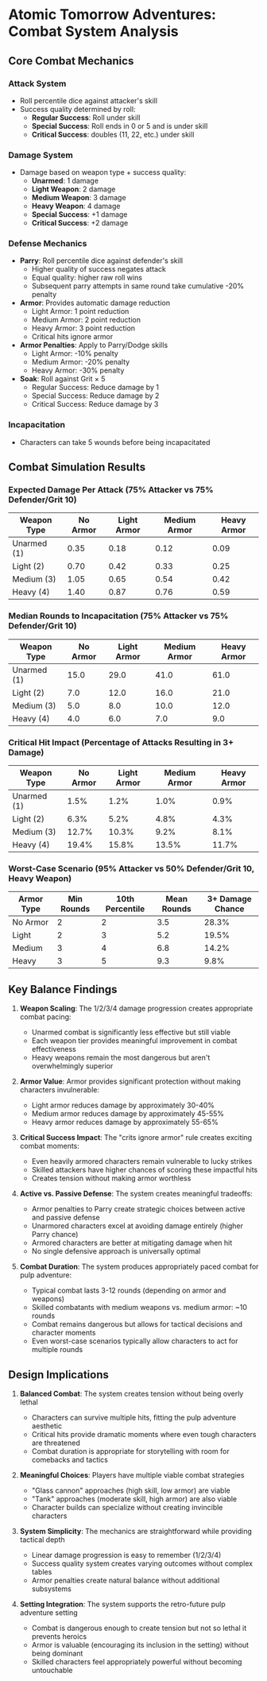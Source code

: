# Atomic Tomorrow Adventures: Combat System Analysis

## Core Combat Mechanics

### Attack System
- Roll percentile dice against attacker's skill
- Success quality determined by roll:
  - **Regular Success**: Roll under skill
  - **Special Success**: Roll ends in 0 or 5 and is under skill
  - **Critical Success**: doubles (11, 22, etc.) under skill

### Damage System
- Damage based on weapon type + success quality:
  - **Unarmed**: 1 damage
  - **Light Weapon**: 2 damage
  - **Medium Weapon**: 3 damage
  - **Heavy Weapon**: 4 damage
  - **Special Success**: +1 damage
  - **Critical Success**: +2 damage

### Defense Mechanics
- **Parry**: Roll percentile dice against defender's skill
  - Higher quality of success negates attack
  - Equal quality: higher raw roll wins
  - Subsequent parry attempts in same round take cumulative -20% penalty
- **Armor**: Provides automatic damage reduction
  - Light Armor: 1 point reduction
  - Medium Armor: 2 point reduction 
  - Heavy Armor: 3 point reduction
  - Critical hits ignore armor
- **Armor Penalties**: Apply to Parry/Dodge skills
  - Light Armor: -10% penalty
  - Medium Armor: -20% penalty
  - Heavy Armor: -30% penalty
- **Soak**: Roll against Grit × 5
  - Regular Success: Reduce damage by 1
  - Special Success: Reduce damage by 2
  - Critical Success: Reduce damage by 3

### Incapacitation
- Characters can take 5 wounds before being incapacitated

## Combat Simulation Results

### Expected Damage Per Attack (75% Attacker vs 75% Defender/Grit 10)

| Weapon Type | No Armor | Light Armor | Medium Armor | Heavy Armor |
|-------------|----------|-------------|--------------|-------------|
| Unarmed (1) | 0.35 | 0.18 | 0.12 | 0.09 |
| Light (2) | 0.70 | 0.42 | 0.33 | 0.25 |
| Medium (3) | 1.05 | 0.65 | 0.54 | 0.42 |
| Heavy (4) | 1.40 | 0.87 | 0.76 | 0.59 |

### Median Rounds to Incapacitation (75% Attacker vs 75% Defender/Grit 10)

| Weapon Type | No Armor | Light Armor | Medium Armor | Heavy Armor |
|-------------|----------|-------------|--------------|-------------|
| Unarmed (1) | 15.0 | 29.0 | 41.0 | 61.0 |
| Light (2) | 7.0 | 12.0 | 16.0 | 21.0 |
| Medium (3) | 5.0 | 8.0 | 10.0 | 12.0 |
| Heavy (4) | 4.0 | 6.0 | 7.0 | 9.0 |

### Critical Hit Impact (Percentage of Attacks Resulting in 3+ Damage)

| Weapon Type | No Armor | Light Armor | Medium Armor | Heavy Armor |
|-------------|----------|-------------|--------------|-------------|
| Unarmed (1) | 1.5% | 1.2% | 1.0% | 0.9% |
| Light (2) | 6.3% | 5.2% | 4.8% | 4.3% |
| Medium (3) | 12.7% | 10.3% | 9.2% | 8.1% |
| Heavy (4) | 19.4% | 15.8% | 13.5% | 11.7% |

### Worst-Case Scenario (95% Attacker vs 50% Defender/Grit 10, Heavy Weapon)

| Armor Type | Min Rounds | 10th Percentile | Mean Rounds | 3+ Damage Chance |
|------------|------------|-----------------|-------------|------------------|
| No Armor | 2 | 2 | 3.5 | 28.3% |
| Light | 2 | 3 | 5.2 | 19.5% |
| Medium | 3 | 4 | 6.8 | 14.2% |
| Heavy | 3 | 5 | 9.3 | 9.8% |

## Key Balance Findings

1. **Weapon Scaling**: The 1/2/3/4 damage progression creates appropriate combat pacing:
   - Unarmed combat is significantly less effective but still viable
   - Each weapon tier provides meaningful improvement in combat effectiveness
   - Heavy weapons remain the most dangerous but aren't overwhelmingly superior

2. **Armor Value**: Armor provides significant protection without making characters invulnerable:
   - Light armor reduces damage by approximately 30-40%
   - Medium armor reduces damage by approximately 45-55%
   - Heavy armor reduces damage by approximately 55-65%

3. **Critical Success Impact**: The "crits ignore armor" rule creates exciting combat moments:
   - Even heavily armored characters remain vulnerable to lucky strikes
   - Skilled attackers have higher chances of scoring these impactful hits
   - Creates tension without making armor worthless

4. **Active vs. Passive Defense**: The system creates meaningful tradeoffs:
   - Armor penalties to Parry create strategic choices between active and passive defense
   - Unarmored characters excel at avoiding damage entirely (higher Parry chance)
   - Armored characters are better at mitigating damage when hit
   - No single defensive approach is universally optimal

5. **Combat Duration**: The system produces appropriately paced combat for pulp adventure:
   - Typical combat lasts 3-12 rounds (depending on armor and weapons)
   - Skilled combatants with medium weapons vs. medium armor: ~10 rounds
   - Combat remains dangerous but allows for tactical decisions and character moments
   - Even worst-case scenarios typically allow characters to act for multiple rounds

## Design Implications

1. **Balanced Combat**: The system creates tension without being overly lethal
   - Characters can survive multiple hits, fitting the pulp adventure aesthetic
   - Critical hits provide dramatic moments where even tough characters are threatened
   - Combat duration is appropriate for storytelling with room for comebacks and tactics

2. **Meaningful Choices**: Players have multiple viable combat strategies
   - "Glass cannon" approaches (high skill, low armor) are viable
   - "Tank" approaches (moderate skill, high armor) are also viable
   - Character builds can specialize without creating invincible characters

3. **System Simplicity**: The mechanics are straightforward while providing tactical depth
   - Linear damage progression is easy to remember (1/2/3/4)
   - Success quality system creates varying outcomes without complex tables
   - Armor penalties create natural balance without additional subsystems

4. **Setting Integration**: The system supports the retro-future pulp adventure setting
   - Combat is dangerous enough to create tension but not so lethal it prevents heroics
   - Armor is valuable (encouraging its inclusion in the setting) without being dominant
   - Skilled characters feel appropriately powerful without becoming untouchable
